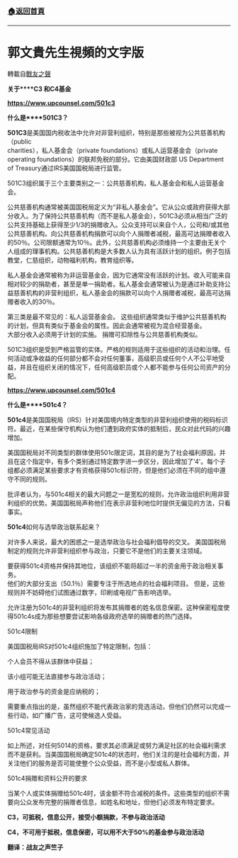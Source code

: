 ###  [:house:返回首頁](https://github.com/ourhimalayas/txt)
---
# 郭文貴先生視頻的文字版
轉載自[戰友之聲](http://littleantvoice.blogspot.com)

**关于****C3 和C4基金**




**https://www.upcounsel.com/501c3**


**什么是****501C3？**


**501C3**是美国国内税收法中允许对非营利组织，特别是那些被视为公共慈善机构（public<br>charities），私人基金会（private foundations）或私人运营基金会（private<br>operating foundations）的联邦免税的部分。它由美国财政部 US Department of Treasury通过IRS美国国税局进行监管。


501C3组织属于三个主要类别之一：公共慈善机构，私人基金会和私人运营基金会。


公共慈善机构通常被美国国税局定义为“非私人基金会”。它从公众或政府获得大部分收入。为了保持公共慈善机构（而不是私人基金会），501C3必须从相当广泛的公共支持基础上获得至少1/3的捐赠收入。公众支持可以来自个人，公司和/或其他公共慈善机构。向公共慈善机构捐款可以向个人捐赠者减税，最高可达捐赠者收入的50％。公司限额通常为10％。此外，公共慈善机构必须维持一个主要由无关个人组成的理事机构。公共慈善机构是大多数人认为具有活跃计划的组织。例子包括教堂，仁慈组织，动物福利机构，教育组织等。


私人基金会通常被称为非运营基金会，因为它通常没有活跃的计划。收入可能来自相对较少的捐助者，甚至是单一捐助者。私人基金会通常被认为是通过补助支持公益慈善机构的非营利组织，私人基金会的捐款可以向个人捐赠者减税，最高可达捐赠者收入的30％。


第三类是最不常见的：私人运营基金会。 这些组织通常类似于维护公共慈善机构的计划，但具有类似于基金会的属性。因此会通常被视为混合经营基金。<br>大部分收入必须用于计划的实施。 捐赠可扣除性与公共慈善机构类似。


501C3组织是受到严格监管的实体。严格的规则适用于这些组织的活动和治理。任何活动或净收益的任何部分都不会对任何董事，高级职员或任何个人不公平地受益，并且在组织关闭的情况下，任何高级职员或个人都不能参与任何公司资产的分配。





**https://www.upcounsel.com/501c4**


**什么是****501c4？**


**501c4**是美国国税局（IRS）针对美国境内特定类型的非营利组织使用的税码标识符。最近，在某些保守机构认为他们遭到政府实体的抵制后，民众对此代码的兴趣增加。


美国国税局对不同类型的群体使用501c限定词，其目的是为了社会福利原因，并且在这个指定中，有多个类别通过特定数字进一步区分，因此增加了'4'。每个子组都必须满足某些要求才有资格获得501c标识符，但是他们必须在不同的组中遵守不同的规则。


批评者认为，与501c4相关的最大问题之一是宽松的规则，允许政治组织利用非营利组织的优势。美国国税局声称他们在表示非营利地位时提供无偏见的方法，只看事实。


**501c4**如何与选举政治联系起来？


对许多人来说，最大的困惑之一是选举政治与社会福利倡导的交叉。 美国国税局制定的规则允许非营利组织参与政治，只要它不是他们的主要关注领域。


要获得501c4资格并保持其地位，该组织不能将超过一半的资金用于政治相关事务。<br>他们的大部分支出（50.1％）需要专注于所选地点的社会福利项目。 但是，这些规则并不妨碍他们试图通过数字，印刷或电视广告影响选举。


允许注册为501c4的非营利组织将发布其捐赠者的姓名信息保密。这种保密程度使得501c4s成为那些想要尝试影响各级政府选举的捐赠者的热门选择。


501c4限制


美国国税局IRS对501c4组织施加了特定限制，包括：


个人会员不得从该群体中获益；


该小组可能无法直接参与政治活动；


用于政治参与的资金是应纳税的；


需要重点指出的是，虽然组织不能代表政治家的竞选活动，但他们仍然可以完成一些行动，如广播广告，这可使候选人受益。


501c4常见活动


如上所述，对任何5014的资格，要求其必须满足或努力满足社区的社会福利需求而不是获利。当美国国税局确定501c4的状态时，他们关注的是社会福利方面，并关注他们的服务是否可能使整个公众受益，而不是小型或私人群体。


501c4捐赠和资料公开的要求


当某个人或实体捐赠给501c4时，该金额不符合减税的条件。这些类型的组织不需要向公众发布完整的捐赠者信息，如姓名和地址，但他们必须发布特定要求。


**C3，可抵税，信息公开，接受小额捐款，不参与政治活动**

**C4，不可用于抵税，信息保密，可以用不大于50%的基金参与政治活动**

**翻译：战友之声竺子**